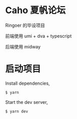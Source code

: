 # Caho 夏帆论坛

Ringoer 的毕设项目

前端使用 umi + dva + typescript

后端使用 midway

# 启动项目

Install dependencies,

```bash
$ yarn
```

Start the dev server,

```bash
$ yarn dev
```
